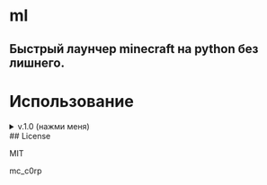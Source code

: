 # ml
## Быстрый лаунчер minecraft на python без лишнего.

# Использование
<details>
  <summary>v.1.0 (нажми меня)</summary>
  
  ## Portable
  Перейдите во вкладку [**Releases**](https://github.com/mc-c0rp/ml/releases) и загрузите **ml-portable.zip**, после чего распакуйте его в любое удобное
  место и запустите **ml.exe**.

  ## Setup
  Перейдите во вкладку [**Releases**](https://github.com/mc-c0rp/ml/releases) и загрузите **ml-setup.exe**, после чего установите его.

  ## Source Code
  Установите все необходимые библиотеки для исходного кода.
  ```sh
  python -m pip install minecraft_launcher_lib tqdm pyqt5 subprocess
  ```
  После этого загрузите исходный код и запустите main.py
</details>
## License

MIT

mc_c0rp